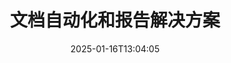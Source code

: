 ---
############################# Static ############################
layout: "family"
date:  2025-01-16T13:04:05
draft: false

product: "Assembly"
product_tag: "assembly"

lang: zh

############################# Head ############################
head_title: "GroupDocs 的 .NET、Java、Node.js API 及在线文档生成应用"
head_description: "获取适用于 .NET、Java 和 Node.js 应用的全方位文档自动化和报告解决方案。从自定义模板和数据生成所有常见文档。"

############################# Header ############################
title: "文档自动化和报告解决方案"
description:  |
  使用我们的跨平台应用和API，通过模板和数据源轻松生成详细报告。

  使用具有灵活标记的模板生成Word、Excel、演示文稿等格式的报告。

  使用来自JSON、XML、CSV等源的数据填充图表、条形码、表格和其他元素。

############################# Supported Platforms ###############################
supported_platforms:
  enable: true
  head_title: "选择您的平台"
  title: "平台独立性"
  description: "GroupDocs.Assembly 兼容以下操作系统和框架："
  details_link_title: "了解更多"

  items:
    # items loop
    - title: ".NET"
      description: GroupDocs.Assembly .NET 
      color: "blue"
      tag: "net"
      link: "/assembly/net/"
      features_link: "https://docs.groupdocs.com/assembly/net/system-requirements/"
      features:
          # features loop
          - rows: "3"
            content: |
                    .NET Framework 2.0 or higher <br> Mono Framework 1.2 or higher
      
          # features loop
          - rows: "4"
            content: |
                    Windows Desktop <br> Windows Server <br> Microsoft Azure <br> Linux
      
          # features loop
          - rows: "3"
            content: |
                    Microsoft Visual Studio <br> Xamarin.Android <br> MonoDevelop
      
          # features loop
          - rows: "1"
            content: |
                    50+ file formats
      

    # items loop
    - title: "Java"
      description: GroupDocs.Assembly Java
      color: "red"
      tag: "java"
      link: "/assembly/java/"
      features_link: "https://docs.groupdocs.com/assembly/java/system-requirements/"
      features:
          # features loop
          - rows: "3"
            content: |
                    Java 7 (1.7) or higher
      
          # features loop
          - rows: "4"
            content: |
                    Windows Desktop <br> Windows Server <br> Linux <br> Mac OS
      
          # features loop
          - rows: "3"
            content: |
                   NetBeans <br> IntelliJ IDEA <br> Eclipse 
      
          # features loop
          - rows: "1"
            content: |
                    50+ file formats

    # items loop
    - title: "Node.js"
      description: GroupDocs.Assembly "Node.js
      color: "green"
      tag: "nodejs-java"
      link: "/assembly/nodejs-java/"
      features_link: "https://docs.groupdocs.com/assembly/nodejs-java/system-requirements/"
      features:
          # features loop
          - rows: "3"
            content: |
                    Node.js 16+ and J2SE 8.0 (1.8)+
      
          # features loop
          - rows: "4"
            content: |
                    Windows <br> Linux <br> Mac OS
      
          # features loop
          - rows: "3"
            content: |
                    Atom <br> Visual Studio Code <br> 任何其他文本编辑器
      
          # features loop
          - rows: "1"
            content: |
                    50+ file formats


############################# Features ###############################
features:
  enable: true
  title: "GroupDocs.Assembly 的主要特点"
  description: "该解决方案帮助您在流行的文档格式中创建报告，自动填充您的业务数据。自动化您的文档生成任务。"

  items:
    # items loop
    - icon: "additional"
      title: "用数据填充模板"
      content: "使用来自支持来源的数据填充报告。"

    # items loop
    - icon: "manipulate"
      title: "灵活的标记"
      content: "以可定制的方式向文档添加数据。"

    # items loop
    - icon: "structure"
      title: "本地文档功能"
      content: "使用表格、图表和条形码显示数据。"

    # items loop
    - icon: "merge"
      title: "所有流行格式"
      content: "支持所有常用文档格式。"

############################# Code samples ############################
code_samples:
  enable: true
  title: "生成定制良好的报告"
  description: "GroupDocs.Assembly 代码示例"
  items:
    # code sample loop
    - title: "使用生成的条形码"
      content: |
       GroupDocs.Assembly 允许在报告模板中使用条形码标记。在创建报告时，基于标记和提供的数据生成条形码。指定包含文本、数据对象和标记的模板路径。同时，指定数据源以填充条形码内容。
      samples:
        - language: "C#"
          color: "blue"
          content: |
            ```csharp {style=abap}   
            // 创建 DocumentAssembler 类的实例
            DocumentAssembler assembler = new DocumentAssembler();

            //指定模板的路径
            var tmp_path = "barcode_template.docx";

            //指定结果文档的路径
            var res_path = "result.docx";

            //创建数据源的实例
            var data = new DataSourceInfo(DataLayer.GetCustomerData(), "customer");

            //调用 AssembleDocument 生成报告
            assembler.AssembleDocument(tmp_path, res_path, data);

            ```
        - language: "Java"
          color: "red"
          content: |
            ```java {style=abap}   
            // 创建 DocumentAssembler 类的实例
            DocumentAssembler assembler = new DocumentAssembler();
            
            //指定模板的路径
            String tmp_path = "barcode_template.docx";

            //指定结果文档的路径
            String res_path = "result.docx";

            //创建数据源的实例
            DataSourceInfo data = new DataSourceInfo(new DataStorage(), null);

            // 调用 AssembleDocument 生成报告
            assembler.assembleDocument(tmp_path, res_path, data);

            ```
        - language: "TypeScript"
          color: "green"
          content: |
            ```javascript {style=abap}   
            const assemblyLib = require('@groupdocs/groupdocs.assembly');

            // 创建 DocumentAssembler 类的实例
            const assembler = new assemblyLib.DocumentAssembler();
            
            //指定模板的路径
            const tmp_path = "barcode_template.docx";

            //指定结果文档的路径
            const res_path = "result.docx";

            //创建数据源的实例
            const data = new assemblyLib.DataSourceInfo(new assemblyLib.DataStorage(), null);

            // 调用 AssembleDocument 生成报告
            assembler.assembleDocument(tmp_path, res_path, data);

            ```


############################# Supported Formats ###############################
formats:
  enable: true
  title: "支持50多种文件格式"
  description: "GroupDocs.Assembly 可以处理几乎所有流行的文件格式。"

############################# Metrics ###############################
metrics:
  enable: true
  title: "我们的产品统计数据"
  description: "探索产品指标，以获取我们进展、影响和增长的见解。"

  items:
    # items loop
    - number: "50+"
      title: "支持的格式"
      content: "我们支持50多种最常用的文档格式。"

    # items loop
    - number: "650k"
      title: "NuGet 下载"
      content: "GroupDocs.Assembly for .NET 是一个流行的库，在NuGet上有超过650,000次下载。"

    # items loop
    - number: "18k"
      title: "Maven 下载"
      content: "Java开发者在Maven上下载了GroupDocs.Assembly超过18,000次。"

    # items loop
    - number: "150+"
      title: "满意客户"
      content: "我们的产品受到全球各地的个人开发者和领先公司的信任，以创建创新解决方案。"


############################# Customers ###############################
customers:
  enable: true
  title: "我们的满意客户"
  description: "GroupDocs库被全球一些最著名和备受尊敬的品牌使用。"

  items:
    # items loop
    - title: "BenQ Corporation"
      logo: "benq"
      
    # items loop
    - title: "Nasdaq Stock Market"
      logo: "nasdaq"
      
    # items loop
    - title: "AT&T Inc."
      logo: "att"
      
    # items loop
    - title: "Customer logo AstraZeneca"
      logo: "astrazeneca"
      
    # items loop
    - title: "Central Bank of Argentina"
      logo: "argentinacentralbank"
      
    # items loop
    - title: "Roche Holding AG"
      logo: "roche"
      
    # items loop
    - title: "Capita"
      logo: "capita"
      
    # items loop
    - title: "Axa S.A."
      logo: "axa"
      
    # items loop
    - title: "Instructure Inc."
      logo: "instructure"
      
    # items loop
    - title: "Wipro"
      logo: "wipro"


############################# Actions ###############################
actions:
  enable: true
  title: "准备开始吗？"
  description: "在您的平台上免费测试GroupDocs.Assembly的功能。"

  items:
    # items loop
    - title: ".NET"
      color: "blue"
      link: "/assembly/net/"

    # items loop
    - title: "Java"
      color: "red"
      link: "/assembly/java/"

    # items loop
    - title: "Node.js via Java"
      color: "green"
      link: "/assembly/nodejs-java/"

############################# FAQ ###############################
faq:
  enable: true
  title: "常见问题"
  description: "浏览我们的常见问题。"

  items:
    # items loop
    - question: "GroupDocs.Assembly 是否需要任何外部库来进行文档构建？"
      answer: "不，GroupDocs.Assembly 独立工作，不需要像Adobe Acrobat或Microsoft Office这样的第三方库。"

    # items loop
    - question: "我可以在购买之前测试GroupDocs.Assembly的功能吗？"
      answer: "可以！GroupDocs.Assembly 提供免费试用。安装并探索其功能。试用版本会在您的文档中添加“试用标签”，并仅处理前3页。要获得完整体验，请获取免费的30天临时许可证以访问所有功能。有关更多细节，请查看[临时许可证](https://purchase.groupdocs.com/temporary-license/)。"

    # items loop
    - question: "有哪些类型的许可证可用？"
      answer: "您在寻找GroupDocs.Assembly许可证吗？我们提供多种选项以满足您的需求。根据团队规模、部署位置（单个办公室或远程）以及您是否需要与客户共享SDK/API进行分发进行选择。或者，选择按月计费的使用许可证，仅为您使用的部分付费。您可以在[定价](https://purchase.groupdocs.com/pricing/assembly/net/)下找到适合您的最佳选项。"

############################# Cloud Links ###############################
cloud_links:
  enable: true
  title: "GroupDocs.Assembly 低代码 API"
  description: "通过我们的基于云的REST API使用您的应用生成文档。"
  
  items:
    # items loop
    - title: "GroupDocs.Assembly Cloud for cURL"
      content: "使用cURL RESTful API将数据添加到Word、Excel、PowerPoint和其他许多模板中。"
      icon: "groupdocs_assembly-for-curl"
      link: "https://products.groupdocs.cloud/assembly/curl"

    # items loop
    - title: "GroupDocs.Assembly Cloud for .NET"
      content: "通过云SDK增强您的.NET应用程序。以您的自定义格式显示业务数据。"
      icon: "groupdocs_assembly-for-net"
      link: "https://products.groupdocs.cloud/assembly/net"

    # items loop
    - title: "GroupDocs.Assembly Cloud for Java"
      content: "GroupDocs.Assembly SDK为Java应用程序提供不同的选项，以生成各种类型的文档。"
      icon: "groupdocs_assembly-for-java"
      link: "https://products.groupdocs.cloud/assembly/java"

############################# App links ###############################
app_links:
  enable: true
  title: "GroupDocs.Assembly 网络应用"
  description: "GroupDocs.Assembly 提供免费的网络应用程序以生成文档。您可以直接在浏览器中处理50多种流行的文件格式，完全免费。"

  items:
    # items loop
    - title: "GroupDocs.Assembly Total"
      content: "直接从您的网页浏览器生成Excel、Word、PowerPoint等文件类型的报告。"
      icon: "groupdocs_watermark-app"
      link: "https://products.groupdocs.app/assembly/total"

    # items loop
    - title: "GroupDocs.Assembly Word"
      content: "从模板和数据源创建Microsoft Word文档。"
      icon: "groupdocs_words-app"
      link: "https://products.groupdocs.app/assembly/docx"

    # items loop
    - title: "GroupDocs.Assembly Excel"
      content: "上传模板和数据源免费生成Excel报告。"
      icon: "groupdocs_pdf-app"
      link: "https://products.groupdocs.app/assembly/xlsx"


      


---